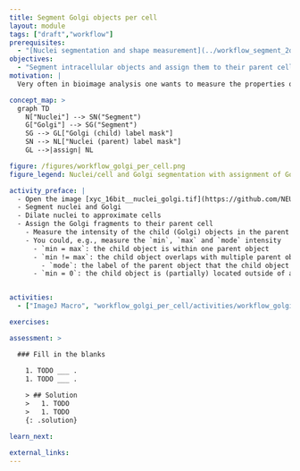```yaml
---
title: Segment Golgi objects per cell
layout: module
tags: ["draft","workflow"]
prerequisites:
  - "[Nuclei segmentation and shape measurement](../workflow_segment_2d_nuclei_measure_shape)"
objectives:
  - "Segment intracellular objects and assign them to their parent cell"
motivation: |
  Very often in bioimage analysis one wants to measure the properties of certain intracellular objects (e.g. vesicles) per cell. For example, one may like to measure whether those objects are more frequent or larger in one cell than another. To perform such measurements it is very important to know how to assign ("child") objects (e.g. vesicles) to ("parent") objects (e.g. cells).

concept_map: >
  graph TD
    N["Nuclei"] --> SN("Segment")
    G["Golgi"] --> SG("Segment")
    SG --> GL["Golgi (child) label mask"]
    SN --> NL["Nuclei (parent) label mask"]
    GL -->|assign| NL

figure: /figures/workflow_golgi_per_cell.png
figure_legend: Nuclei/cell and Golgi segmentation with assignment of Golgi labels to cell labels.

activity_preface: |
  - Open the image [xyc_16bit__nuclei_golgi.tif](https://github.com/NEUBIAS/training-resources/raw/master/image_data/xyc_16bit__nuclei_golgi.tif).
  - Segment nuclei and Golgi
  - Dilate nuclei to approximate cells
  - Assign the Golgi fragments to their parent cell
    - Measure the intensity of the child (Golgi) objects in the parent (cell) label mask
    - You could, e.g., measure the `min`, `max` and `mode` intensity
      - `min = max`: the child object is within one parent object
      - `min != max`: the child object overlaps with multiple parent objects
        - `mode`: the label of the parent object that the child object overlaps most with
      - `min = 0`: the child object is (partially) located outside of any parent cell


activities:
  - ["ImageJ Macro", "workflow_golgi_per_cell/activities/workflow_golgi_per_cell.ijm", "java"]

exercises:

assessment: >

  ### Fill in the blanks

    1. TODO ___ .
    1. TODO ___ .
    
    > ## Solution
    >   1. TODO
    >   1. TODO
    {: .solution}

learn_next:

external_links:
---
```


